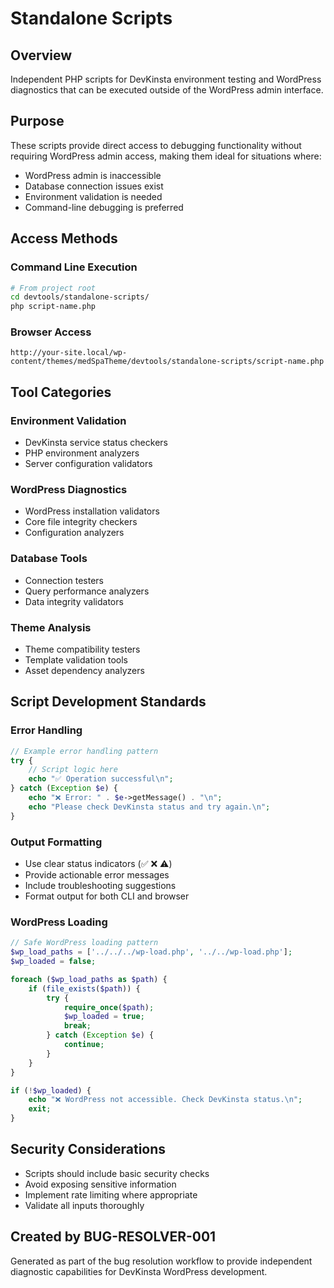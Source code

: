 # Standalone Scripts

## Overview

Independent PHP scripts for DevKinsta environment testing and WordPress diagnostics that can be executed outside of the WordPress admin interface.

## Purpose

These scripts provide direct access to debugging functionality without requiring WordPress admin access, making them ideal for situations where:
- WordPress admin is inaccessible
- Database connection issues exist
- Environment validation is needed
- Command-line debugging is preferred

## Access Methods

### Command Line Execution
```bash
# From project root
cd devtools/standalone-scripts/
php script-name.php
```

### Browser Access
```
http://your-site.local/wp-content/themes/medSpaTheme/devtools/standalone-scripts/script-name.php
```

## Tool Categories

### Environment Validation
- DevKinsta service status checkers
- PHP environment analyzers
- Server configuration validators

### WordPress Diagnostics
- WordPress installation validators
- Core file integrity checkers
- Configuration analyzers

### Database Tools
- Connection testers
- Query performance analyzers
- Data integrity validators

### Theme Analysis
- Theme compatibility testers
- Template validation tools
- Asset dependency analyzers

## Script Development Standards

### Error Handling
```php
// Example error handling pattern
try {
    // Script logic here
    echo "✅ Operation successful\n";
} catch (Exception $e) {
    echo "❌ Error: " . $e->getMessage() . "\n";
    echo "Please check DevKinsta status and try again.\n";
}
```

### Output Formatting
- Use clear status indicators (✅ ❌ ⚠️)
- Provide actionable error messages
- Include troubleshooting suggestions
- Format output for both CLI and browser

### WordPress Loading
```php
// Safe WordPress loading pattern
$wp_load_paths = ['../../../wp-load.php', '../../wp-load.php'];
$wp_loaded = false;

foreach ($wp_load_paths as $path) {
    if (file_exists($path)) {
        try {
            require_once($path);
            $wp_loaded = true;
            break;
        } catch (Exception $e) {
            continue;
        }
    }
}

if (!$wp_loaded) {
    echo "❌ WordPress not accessible. Check DevKinsta status.\n";
    exit;
}
```

## Security Considerations

- Scripts should include basic security checks
- Avoid exposing sensitive information
- Implement rate limiting where appropriate
- Validate all inputs thoroughly

## Created by BUG-RESOLVER-001

Generated as part of the bug resolution workflow to provide independent diagnostic capabilities for DevKinsta WordPress development. 
